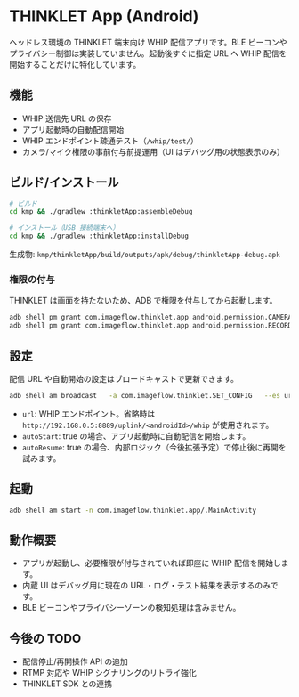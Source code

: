 # THINKLET App (Android)

ヘッドレス環境の THINKLET 端末向け WHIP 配信アプリです。BLE ビーコンやプライバシー制御は実装していません。起動後すぐに指定 URL へ WHIP 配信を開始することだけに特化しています。

## 機能
- WHIP 送信先 URL の保存
- アプリ起動時の自動配信開始
- WHIP エンドポイント疎通テスト（`/whip/test/`）
- カメラ/マイク権限の事前付与前提運用（UI はデバッグ用の状態表示のみ）

## ビルド/インストール

```bash
# ビルド
cd kmp && ./gradlew :thinkletApp:assembleDebug

# インストール（USB 接続端末へ）
cd kmp && ./gradlew :thinkletApp:installDebug
```

生成物: `kmp/thinkletApp/build/outputs/apk/debug/thinkletApp-debug.apk`

### 権限の付与

THINKLET は画面を持たないため、ADB で権限を付与してから起動します。

```bash
adb shell pm grant com.imageflow.thinklet.app android.permission.CAMERA
adb shell pm grant com.imageflow.thinklet.app android.permission.RECORD_AUDIO
```

## 設定

配信 URL や自動開始の設定はブロードキャストで更新できます。

```bash
adb shell am broadcast   -a com.imageflow.thinklet.SET_CONFIG   --es url http://192.168.1.10:8889/uplink/<deviceId>/whip   --ez autoStart true   --ez autoResume true
```

- `url`: WHIP エンドポイント。省略時は `http://192.168.0.5:8889/uplink/<androidId>/whip` が使用されます。
- `autoStart`: true の場合、アプリ起動時に自動配信を開始します。
- `autoResume`: true の場合、内部ロジック（今後拡張予定）で停止後に再開を試みます。

## 起動

```bash
adb shell am start -n com.imageflow.thinklet.app/.MainActivity
```

## 動作概要
- アプリが起動し、必要権限が付与されていれば即座に WHIP 配信を開始します。
- 内蔵 UI はデバッグ用に現在の URL・ログ・テスト結果を表示するのみです。
- BLE ビーコンやプライバシーゾーンの検知処理は含みません。

## 今後の TODO
- 配信停止/再開操作 API の追加
- RTMP 対応や WHIP シグナリングのリトライ強化
- THINKLET SDK との連携

